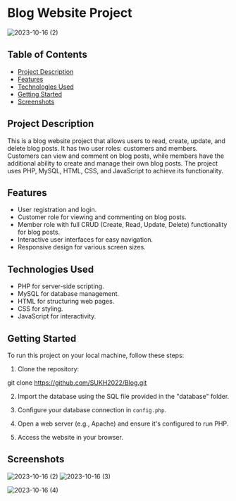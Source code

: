 # Blog Website Project

![2023-10-16 (2)](https://github.com/SUKH2022/Blog/assets/119287107/1b23a742-88c8-4387-9a2a-2981b870d57d)


## Table of Contents

- [Project Description](#project-description)
- [Features](#features)
- [Technologies Used](#technologies-used)
- [Getting Started](#getting-started)
- [Screenshots](#screenshots)

## Project Description

This is a blog website project that allows users to read, create, update, and delete blog posts. It has two user roles: customers and members. Customers can view and comment on blog posts, while members have the additional ability to create and manage their own blog posts. The project uses PHP, MySQL, HTML, CSS, and JavaScript to achieve its functionality.

## Features

- User registration and login.
- Customer role for viewing and commenting on blog posts.
- Member role with full CRUD (Create, Read, Update, Delete) functionality for blog posts.
- Interactive user interfaces for easy navigation.
- Responsive design for various screen sizes.

## Technologies Used

- PHP for server-side scripting.
- MySQL for database management.
- HTML for structuring web pages.
- CSS for styling.
- JavaScript for interactivity.

## Getting Started

To run this project on your local machine, follow these steps:

1. Clone the repository:

git clone https://github.com/SUKH2022/Blog.git

2. Import the database using the SQL file provided in the "database" folder.

3. Configure your database connection in `config.php`.

4. Open a web server (e.g., Apache) and ensure it's configured to run PHP.

5. Access the website in your browser.

## Screenshots

![2023-10-16 (2)](https://github.com/SUKH2022/Blog/assets/119287107/1b23a742-88c8-4387-9a2a-2981b870d57d)
![2023-10-16 (3)](https://github.com/SUKH2022/Blog/assets/119287107/20fac766-9785-445b-b908-24ff1a897131)

![2023-10-16 (4)](https://github.com/SUKH2022/Blog/assets/119287107/e526d38d-dc85-4964-a98c-f20143d4b10a)

